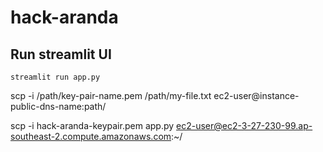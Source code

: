 # hack-aranda

## Run streamlit UI
```streamlit run app.py```


scp -i /path/key-pair-name.pem /path/my-file.txt ec2-user@instance-public-dns-name:path/


scp -i hack-aranda-keypair.pem app.py ec2-user@ec2-3-27-230-99.ap-southeast-2.compute.amazonaws.com:~/